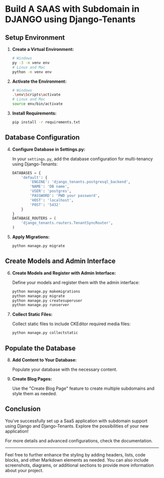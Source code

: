 # Build A SAAS with Subdomain in DJANGO using Django-Tenants

## Setup Environment

1. **Create a Virtual Environment:**

    ```bash
    # Windows
    py -3 -m venv env
    # Linux and Mac
    python -m venv env
    ```

2. **Activate the Environment:**

    ```bash
    # Windows
    .\env\Scripts\activate
    # Linux and Mac
    source env/bin/activate
    ```

3. **Install Requirements:**

    ```bash
    pip install -r requirements.txt
    ```

## Database Configuration

4. **Configure Database in Settings.py:**

    In your `settings.py`, add the database configuration for multi-tenancy using Django-Tenants:

    ```python
    DATABASES = {
        'default': {
            'ENGINE': 'django_tenants.postgresql_backend',
            'NAME': 'DB name',
            'USER': 'postgres',
            'PASSWORD': 'PWD your password',
            'HOST': 'localhost',
            'POST': '5432'
        }
    }
    DATABASE_ROUTERS = (
        'django_tenants.routers.TenantSyncRouter',
    )
    ```

5. **Apply Migrations:**

    ```bash
    python manage.py migrate
    ```

## Create Models and Admin Interface

6. **Create Models and Register with Admin Interface:**

    Define your models and register them with the admin interface:

    ```bash
    python manage.py makemigrations
    python manage.py migrate
    python manage.py createsuperuser
    python manage.py runserver
    ```

7. **Collect Static Files:**

    Collect static files to include CKEditor required media files:

    ```bash
    python manage.py collectstatic
    ```

## Populate the Database

8. **Add Content to Your Database:**

    Populate your database with the necessary content.

9. **Create Blog Pages:**

    Use the "Create Blog Page" feature to create multiple subdomains and style them as needed.

## Conclusion

You've successfully set up a SaaS application with subdomain support using Django and Django-Tenants. Explore the possibilities of your new application!

For more details and advanced configurations, check the documentation.

---

Feel free to further enhance the styling by adding headers, lists, code blocks, and other Markdown elements as needed. You can also include screenshots, diagrams, or additional sections to provide more information about your project.
